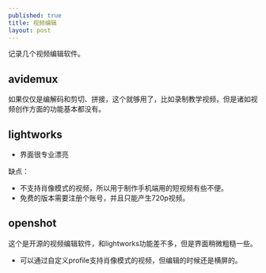 ```yaml
---
published: true
title: 视频编辑
layout: post
---
```


记录几个视频编辑软件。

## avidemux
如果仅仅是编解码和剪切、拼接，这个就够用了，比如录制教学视频，但是诸如视频创作方面的功能基本都没有。

## lightworks

* 界面很专业漂亮

缺点：

* 不支持肖像模式的视频，所以用于制作手机端用的短视频有些不便。
* 免费的版本需要注册个账号，并且只能产生720p视频。

## openshot

这个是开源的视频编辑软件，和lightworks功能差不多，但是界面稍微粗糙一些。

* 可以通过自定义profile支持肖像模式的视频，但编辑的时候还是横屏的。